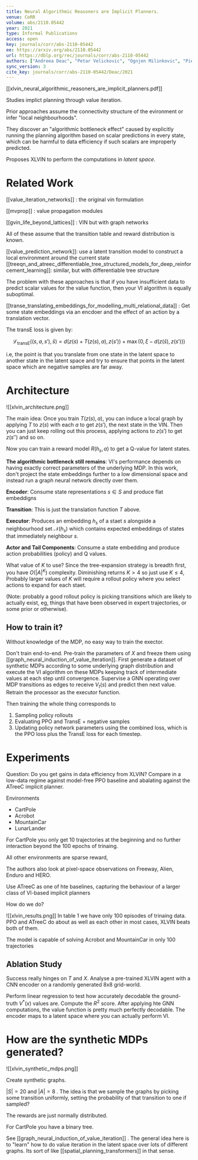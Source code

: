 ```yaml
---
title: Neural Algorithmic Reasoners are Implicit Planners.
venue: CoRR
volume: abs/2110.05442
year: 2021
type: Informal Publications
access: open
key: journals/corr/abs-2110-05442
ee: https://arxiv.org/abs/2110.05442
url: https://dblp.org/rec/journals/corr/abs-2110-05442
authors: ["Andreea Deac", "Petar Velickovic", "Ognjen Milinkovic", "Pierre-Luc Bacon", "Jian Tang", "Mladen Nikolic"]
sync_version: 3
cite_key: journals/corr/abs-2110-05442/Deac/2021
---
```


[[xlvin_neural_algorithmic_reasoners_are_implicit_planners.pdf]]

Studies implict planning through value iteration.

Prior approaches assume the connectivity structure of the evironment or infer "local neighbourhoods".

They discover an "algorithmic bottleneck effect" caused by explicitly running the planning algorithm based on scalar predictions in every state, which can be harmful to data efficiency if such scalars are improperly predicted.

Proposes XLVIN to perform the computations in *latent space*.

# Related Work

[[value_iteration_networks]] : the original vin formulation

[[mvprop]] : value propagation modules

[[gvin_life_beyond_lattices]] : VIN but with graph networks

All of these assume that the transition table and reward distribution is known.

[[value_prediction_network]]: use a latent transition model to construct a local environment around the current state
[[treeqn_and_atreec_differentiable_tree_structured_models_for_deep_reinforcement_learning]]: similar, but with differentiable tree structure

The problem with these approaches is that if you have insufficient data to predict scalar values for the value function, then your VI algorithm is equally suboptimal.

[[transe_translating_embeddings_for_modelling_multi_relational_data]] : Get some state embeddings via an encdoer and the effect of an action by a translation vector.

The transE loss is given by:

$$
\mathcal{L}_{\text{transE}}((s, a, s'), \bar s) = d(z(s) + T(z(s), a), z(s')) + \max (0, \xi - d(z(\bar s), z(s')))
$$

i.e, the point is that you translate from one state in the latent space to another state in the latent space and try to ensure that points in the latent space which are negative samples are far away.
# Architecture
![[xlvin_architecture.png]]


The main idea: Once you train $T(z(s), a)$, you can induce a local graph by applying $T$ to $z(s)$ with each $a$ to get $z(s')$, the next state in the VIN. Then you can just keep rolling out this process, applying actions to $z(s')$ to get $z(s'')$ and so on.

Now you can train a reward model $R(h_s, a)$ to get a Q-value for latent states.

**The algorithmic bottleneck still remains**: VI's performance depends on having exactly correct parameters of the underlying MDP. In this work, don't project the state embeddings further to a low dimensional space and instead run a graph neural network directly over them.


**Encoder**: Consume state representations $s \in S$ and produce flat embeddigns

**Transition**: This is just the translation function $T$ above.

**Executor**: Produces an embedding $h_s$ of a staet $s$ alongside a neighbourhood set $\mathcal{N}(h_s)$ which contains expected embeddings of states that immediately neighbour $s$.

**Actor and Tail Components**: Consume a state embedding and produce action probabilities (policy) and Q values.

What value of $K$ to use? Since the tree-expansion strategy is breadth first, you have $O(|A|^K$) complexity. Diminishing returns $K > 4$ so just use $K \le 4$, Probably larger values of $K$ will require a rollout policy where you select actions to expand for each staet.

(Note: probably a good rollout policy is picking transitions which are likely to actually exist, eg, things that have been observed in expert trajectories, or some prior or otherwise).

## How to train it?
Without knowledge of the MDP, no easy way to train the exector.

Don't train end-to-end. Pre-train the parameters of $X$ and freeze them using [[graph_neural_induction_of_value_iteration]]. First generate a dataset of synthetic MDPs according to some underlying graph distribution and execute the VI algorithm on these MDPs keeping track of intermediate values at each step until convergence. Supervise a GNN operating over MDP transitions as edges to receive $V_t(s)$ and predict then next value. Retrain the processor as the executor function.

Then training the whole thing corresponds to

1. Sampling policy rollouts
2. Evaluating PPO and TransE + negative samples
3. Updating policy network parameters using the combined loss, which is the PPO loss plus the TransE loss for each timestep.

# Experiments

Question: Do you get gains in data efficiency from XLVIN? Compare in a low-data regime against model-free PPO baseline and abalating against the ATreeC implicit planner.

Environments

 * CartPole
 * Acrobot
 * MountainCar
 * LunarLander

For CartPole you only get 10 trajectories at the beginning and no further interaction beyond the 100 epochs of trinaing.

All other environments are sparse reward,

The authors also look at pixel-space observations on Freeway, Alien, Enduro and HERO.

Use ATreeC as one of hte baselines, capturing the behaviour of a larger class of VI-based implicit planners

How do we do?

![[xlvin_results.png]]
In table 1 we have only 100 episodes of trinaing data. PPO and ATreeC do about as well as each other in most cases, XLVIN beats both of them.

The model is capable of solving Acrobot and MountainCar in only 100 trajectories

## Ablation Study

Success really hinges on $T$ and $X$. Analyse a pre-trained XLVIN agent with a CNN encoder on a randomly generated 8x8 grid-world.

Perform linear regression to test how accurately decodable the ground-truth $V^*(x)$ values are. Compute the $R^2$ score. After applying hte GNN computations, the value function is pretty much perfectly decodable. The encoder maps to a latent space where you can actually perform VI.

# How are the synthetic MDPs generated?

![[xlvin_synthetic_mdps.png]]

Create synthetic graphs.

$|S| = 20$ and $|A| = 8$ . The idea is that we sample the graphs by picking some transition uniformly, setting the probability of that transition to one if sampled?

The rewards are just normally distributed.

For CartPole you have a binary tree.

See [[graph_neural_induction_of_value_iteration]] . The general idea here is to "learn" how to do value iteration in the latent space over lots of different graphs. Its sort of like [[spatial_planning_transformers]] in that sense.